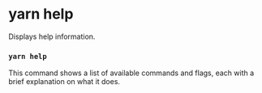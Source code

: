 # yarn help

Displays help information.

### `yarn help`

This command shows a list of available commands and flags, each with a brief explanation on what it does.
